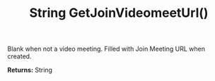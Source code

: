 ﻿---
uid: crmscript_ref_NSAppointmentEntity_GetJoinVideomeetUrl
title: String GetJoinVideomeetUrl()
intellisense: NSAppointmentEntity.GetJoinVideomeetUrl
keywords: NSAppointmentEntity, GetJoinVideomeetUrl
so.topic: reference
---

Blank when not a video meeting. Filled with Join Meeting URL when created.

**Returns:** String


